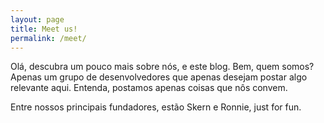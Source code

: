 ```yaml
---
layout: page
title: Meet us!
permalink: /meet/
---
```


Olá, descubra um pouco mais sobre nós, e este blog.
Bem, quem somos? Apenas um grupo de desenvolvedores que apenas desejam postar algo relevante aqui. Entenda, postamos apenas coisas que nôs convem.

Entre nossos principais fundadores, estão Skern e Ronnie, just for fun. 
